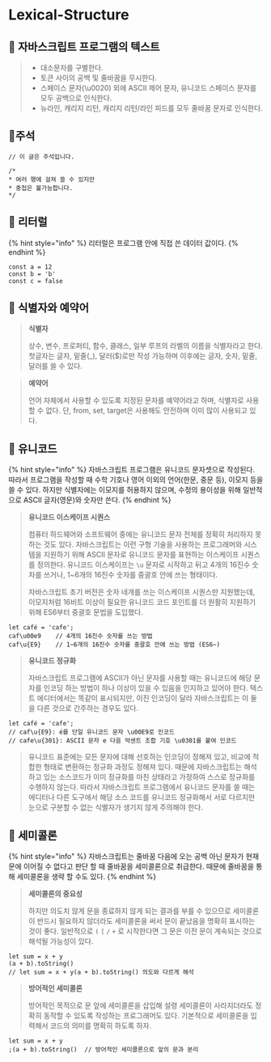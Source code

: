# Lexical-Structure

## 🐇 자바스크립트 프로그램의 텍스트

> * 대소문자를 구별한다.&#x20;
> * 토큰 사이의 공백 및 줄바꿈을 무시한다.
> * 스페이스 문자(\u0020) 외에 ASCII 제어 문자, 유니코드 스페이스 문자를 모두 공백으로 인식한다.
> * 뉴라인, 캐리지 리턴, 캐리지 리턴/라인 피드를 모두 줄바꿈 문자로 인식한다.

## 🐇주석

```
// 이 글은 주석입니다.

/*
* 여러 행에 걸쳐 쓸 수 있지만
* 중첩은 불가능합니다.
*/
```

## 🐇 리터럴

{% hint style="info" %}
리터럴은 프로그램 안에 직접 쓴 데이터 값이다.
{% endhint %}

```
const a = 12
const b = 'b'
const c = false
```

## 🐇 식별자와 예약어

> **식별자**
>
> 상수, 변수, 프로퍼티, 함수, 클래스, 일부 루프의 라벨의 이름을 식별자라고 한다. 첫글자는 글자, 밑줄(\_), 달러($)로만 작성 가능하며 이후에는 글자, 숫자, 밑줄, 달러를 쓸 수 있다.

> **예약어**
>
> 언어 자체에서 사용할 수 있도록 지정된 문자를 예약어라고 하며, 식별자로 사용할 수 없다. 단, from, set, target은 사용해도 안전하며 이미 많이 사용되고 있다.

## 🐇 유니코드

{% hint style="info" %}
자바스크립트 프로그램은 유니코드 문자셋으로 작성된다. 따라서 프로그램을 작성할 때 수학 기호나 영어 이외의 언어(한문, 중문 등), 이모지 등을 쓸 수 있다. 하지만 식별자에는 이모지를 허용하지 않으며, 수정의 용이성을 위해 일반적으로  ASCII 글자(영문)와 숫자만 쓴다.
{% endhint %}

> **유니코드 이스케이프 시퀀스**
>
> 컴퓨터 하드웨어와 소프트웨어 중에는 유니코드 문자 전체를 정확히 처리하지 못하는 것도 있다. 자바스크립트는 이런 구형 기술을 사용하는 프로그래머와 시스템을 지원하기 위해 ASCII 문자로 유니코드 문자를 표현하는 이스케이프 시퀀스를 정의한다. 유니코드 이스케이프는 `\u` 문자로 시작하고 뒤고 4개의 16진수 숫자를 쓰거나, 1\~6개의 16진수 숫자를 중괄호 안에 쓰는 형태이다.
>
> 자바스크립트 초기 버전은 숫자 네개를 쓰는 이스케이프 시퀀스만 지원했는데, 이모지처럼 16비트 이상이 필요한 유니코드 코드 포인트를 더 원활히 지원하기 위해 ES6부터 중괄호 문법을 도입했다.

```
let café = 'cafe';
caf\u00e9    // 4개의 16진수 숫자를 쓰는 방법
caf\u{E9}    // 1~6개의 16진수 숫자를 중괄호 안에 쓰는 방법 (ES6~)
```

> **유니코드 정규화**
>
> 자바스크립트 프로그램에 ASCII가 아닌 문자를 사용할 때는 유니코드에 해당 문자를 인코딩 하는 방법이 하나 이상이 있을 수 있음을 인지하고 있어야 한다. 텍스트 에디터에서는 똑같이 표시되지만, 이진 인코딩이 달라 자바스크립트는 이 둘을 다른 것으로 간주하는 경우도 있다.  &#x20;

```
let café = 'cafe';
// caf\u{E9}: é를 단일 유니코드 문자 \u00E9로 인코드
// cafe\u{301}: ASCII 문자 e 다음 악센트 조합 기호 \u0301를 붙여 인코드
```

> 유니코드 표준에는 모든 문자에 대해 선호하는 인코딩이 정해져 있고, 비교에 적합한 형태로 변환하는 정규화 과정도 정해져 있다. 때문에 자바스크립트는 해석하고 있는 소스코드가 이미 정규화를 마친 상태라고 가정하여 스스로 정규화를 수행하지 않는다. 따라서 자바스크립트 프로그램에서 유니코드 문자를 쓸 때는 에디터나 다른 도구에서 해당 소스 코드를 유니코드 정규화해서 서로 다르지만 눈으로 구분할 수 없는 식별자가 생기지 않게 주의해야 한다.

## 🐇 세미콜론

{% hint style="info" %}
자바스크립트는 줄바꿈 다음에 오는 공백 아닌 문자가 현재 문에 이어질 수 없다고 판단 할 때 줄바꿈을 세미콜론으로 취급한다. 때문에 줄바꿈을 통해 세미콜론을 생략 할 수도 있다.
{% endhint %}

> **세미콜론의 중요성**
>
> 하지만 의도치 않게 문을 종료하지 않게 되는 결과를 부를 수 있으므로 세미콜론이 반드시 필요하지 않더라도 세미콜론을 써서 문이 끝났음을 명확히 표시하는 것이 좋다. 일반적으로 `(` `[` `/` `+` 로 시작한다면 그 문은 이전 문이 계속되는 것으로 해석될 가능성이 있다.

```
let sum = x + y
(a + b).toString()
// let sum = x + y(a + b).toString() 의도와 다르게 해석
```

> **방어적인 세미콜론**
>
> 방어적인 목적으로 문 앞에 세미콜론을 삽입해 설령 세미콜론이 사라지더라도 정확히 동작할 수 있도록 작성하는 프로그래머도 있다. 기본적으로 세미콜론을 입력해서 코드의 의미를 명확히 하도록 하자.

```
let sum = x + y
;(a + b).toString()  // 방어적인 세미콜론으로 앞의 문과 분리
```
